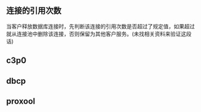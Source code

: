 ## 连接的引用次数
当客户释放数据库连接时，先判断该连接的引用次数是否超过了规定值，如果超过就从连接池中删除该连接，否则保留为其他客户服务。(未找相关资料来验证这段话)

## c3p0

## dbcp

## proxool